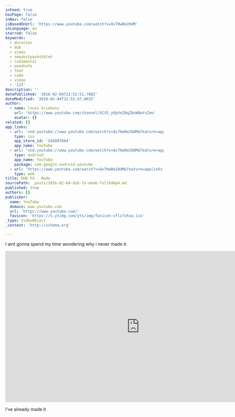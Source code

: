 ```yaml
---
inFeed: true
hasPage: false
inNav: false
isBasedOnUrl: 'https://www.youtube.com/watch?v=Qv7HwBe28dM'
inLanguage: en
starred: false
keywords:
  - duration
  - dub
  - views
  - smaukstpaukstblet
  - rudimental
  - woodnote
  - feat
  - cade
  - video
  - '115'
description: ''
datePublished: '2016-02-04T22:52:51.780Z'
dateModified: '2016-02-04T22:52:47.003Z'
author:
  - name: louis krieboss
    url: 'https://www.youtube.com/channel/UCXS_yUpVeZ0qZ8xW8wYxZew'
    avatar: {}
related: []
app_links:
  - url: 'vnd.youtube://www.youtube.com/watch?v=Qv7HwBe28dM&feature=applinks'
    type: ios
    app_store_id: '544007664'
    app_name: YouTube
  - url: 'vnd.youtube://www.youtube.com/watch?v=Qv7HwBe28dM&feature=applinks'
    type: android
    app_name: YouTube
    package: com.google.android.youtube
  - url: 'https://www.youtube.com/watch?v=Qv7HwBe28dM&feature=applinks'
    type: web
title: DUB FX - Made
sourcePath: _posts/2016-02-04-dub-fx-made-fullhdmp4.md
published: true
authors: []
publisher:
  name: YouTube
  domain: www.youtube.com
  url: 'https://www.youtube.com/'
  favicon: 'https://s.ytimg.com/yts/img/favicon-vflz7uhzw.ico'
_type: VideoObject
_context: 'http://schema.org'

---
```

I aint gonna spend my time wondering why i never made it.

<iframe src="https://cdn.embedly.com/widgets/media.html?src=https%3A%2F%2Fwww.youtube.com%2Fembed%2FQv7HwBe28dM%3Ffeature%3Doembed&amp;url=https%3A%2F%2Fwww.youtube.com%2Fwatch%3Fv%3DQv7HwBe28dM&amp;image=https%3A%2F%2Fi.ytimg.com%2Fvi%2FQv7HwBe28dM%2Fhqdefault.jpg&amp;key=b7d04c9b404c499eba89ee7072e1c4f7&amp;type=text%2Fhtml&amp;schema=youtube" width="854" height="480" scrolling="no" frameborder="0" allowfullscreen="allowfullscreen" style=""></iframe>

I've already made it